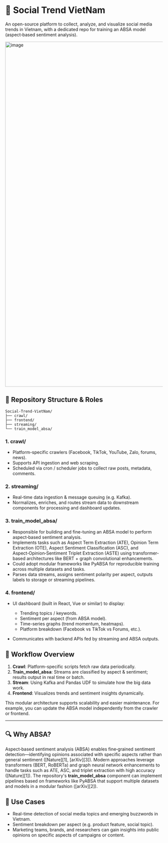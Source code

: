 # 🚀 Social Trend VietNam 

An open-source platform to collect, analyze, and visualize social media trends in Vietnam, with a dedicated repo for training an ABSA model (aspect‑based sentiment analysis).

<img width="1782" height="1104" alt="image" src="https://github.com/user-attachments/assets/4e59b896-0319-4c57-9953-9ba06550dcbd" />

## 📂 Repository Structure & Roles

```
Social‑Trend‑VietNam/
├── crawl/
├── frontend/
├── streaming/
└── train_model_absa/
```

### 1. **crawl/**

* Platform-specific crawlers (Facebook, TikTok, YouTube, Zalo, forums, news).
* Supports API ingestion and web scraping.
* Scheduled via cron / scheduler jobs to collect raw posts, metadata, comments.

### 2. **streaming/**

* Real-time data ingestion & message queuing (e.g. Kafka).
* Normalizes, enriches, and routes stream data to downstream components for processing and dashboard updates.

### 3. **train\_model\_absa/**

* Responsible for building and fine-tuning an ABSA model to perform aspect‑based sentiment analysis.
* Implements tasks such as Aspect Term Extraction (ATE), Opinion Term Extraction (OTE), Aspect Sentiment Classification (ASC), and Aspect‑Opinion‑Sentiment Triplet Extraction (ASTE) using transformer-based architectures like BERT + graph convolutional enhancements.
* Could adopt modular frameworks like PyABSA for reproducible training across multiple datasets and tasks.
* Parses data streams, assigns sentiment polarity per aspect, outputs labels to storage or streaming pipelines.

### 4. **frontend/**

* UI dashboard (built in React, Vue or similar) to display:

  * Trending topics / keywords.
  * Sentiment per aspect (from ABSA model).
  * Time-series graphs (trend momentum, heatmaps).
  * Platform breakdown (Facebook vs TikTok vs Forums, etc.).
* Communicates with backend APIs fed by streaming and ABSA outputs.

## 🧠 Workflow Overview

1. **Crawl**: Platform-specific scripts fetch raw data periodically.
2. **Train\_model\_absa**: Streams are classified by aspect & sentiment; results output in real time or batch.
3. **Stream**: Using Kafka and Pandas UDF to simulate how the big data work.
4. **Frontend**: Visualizes trends and sentiment insights dynamically.

This modular architecture supports scalability and easier maintenance. For example, you can update the ABSA model independently from the crawler or frontend.

---

## 🔍 Why ABSA?

Aspect‑based sentiment analysis (ABSA) enables fine‑grained sentiment detection—identifying opinions associated with specific aspects rather than general sentiment ([Nature][1], [arXiv][3]). Modern approaches leverage transformers (BERT, RoBERTa) and graph neural network enhancements to handle tasks such as ATE, ASC, and triplet extraction with high accuracy ([Nature][1]).
The repository's **train\_model\_absa** component can implement pipelines based on frameworks like PyABSA that support multiple datasets and models in a modular fashion ([arXiv][2]).

## 📌 Use Cases

* Real-time detection of social media topics and emerging buzzwords in Vietnam.
* Sentiment breakdown per aspect (e.g. product feature, social topic).
* Marketing teams, brands, and researchers can gain insights into public opinions on specific aspects of campaigns or content.
